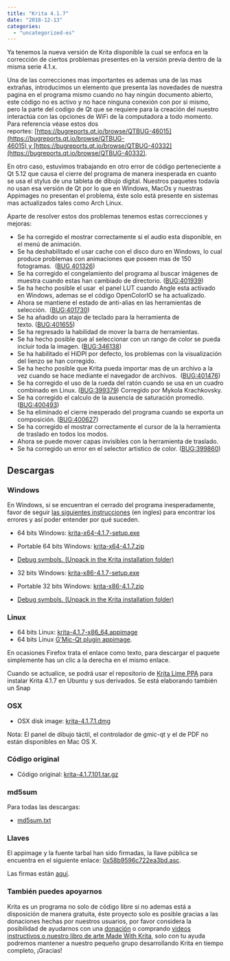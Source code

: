 ```yaml
---
title: "Krita 4.1.7"
date: "2018-12-13"
categories: 
  - "uncategorized-es"
---
```


Ya tenemos la nueva versión de Krita disponible la cual se enfoca en la corrección de ciertos problemas presentes en la versión previa dentro de la misma serie 4.1.x.

Una de las correcciones mas importantes es ademas una de las mas extrañas, introducimos un elemento que presenta las novedades de nuestra pagina en el programa mismo cuando no hay ningún documento abierto, este código no es activo y no hace ninguna conexión con por si mismo, pero la parte del codigo de Qt que se requiere para la creación del nuestro interactúa con las opciones de WiFi de la computadora a todo momento. Para referencia véase estos dos reportes: [https://bugreports.qt.io/browse/QTBUG-46015](https://bugreports.qt.io/browse/QTBUG-46015) y [https://bugreports.qt.io/browse/QTBUG-40332](https://bugreports.qt.io/browse/QTBUG-40332).

En otro caso, estuvimos trabajando en otro error de código perteneciente a Qt 5.12 que causa el cierre del programa de manera inesperada en cuanto se usa el stylus de una tableta de dibujo digital. Nuestros paquetes todavía no usan esa versión de Qt por lo que en Windows, MacOs y nuestras Appimages no presentan el problema, éste solo está presente en sistemas mas actualizados tales como Arch Linux.

Aparte de resolver estos dos problemas tenemos estas correcciones y mejoras:

- Se ha corregido el mostrar correctamente si el audio esta disponible, en el menú de animación.
- Se ha deshabilitado el usar cache con el disco duro en Windows, lo cual produce problemas con animaciones que poseen mas de 150 fotogramas.  ([BUG 401326](https://bugs.kde.org/show_bug.cgi?id=401326))
- Se ha corregido el congelamiento del programa al buscar imágenes de muestra cuando estas han cambiado de directorio. ([BUG:401939](https://bugs.kde.org/show_bug.cgi?id=401939))
- Se ha hecho posible el usar  el panel LUT cuando Angle esta activado en Windows, ademas se el código OpenColorIO se ha actualizado.
- Ahora se mantiene el estado de anti-alias en las herramientas de selección.  ([BUG:401730](https://bugs.kde.org/show_bug.cgi?id=401730))
- Se ha añadido un atajo de teclado para la herramienta de texto. ([BUG:401655](https://bugs.kde.org/show_bug.cgi?id=401655))
- Se ha regresado la habilidad de mover la barra de herramientas.
- Se ha hecho posible que al seleccionar con un rango de color se pueda incluir toda la imagen. ([BUG:346138](https://bugs.kde.org/show_bug.cgi?id=346138))
- Se ha habilitado el HiDPI por defecto, los problemas con la visualización del lienzo se han corregido.
- Se ha hecho posible que Krita pueda importar mas de un archivo a la vez cuando se hace mediante el navegador de archivos.  ([BUG:401476](https://bugs.kde.org/show_bug.cgi?id=401476))
- Se ha corregido el uso de la rueda del ratón cuando se usa en un cuadro combinado en Linux. ([BUG:399379](https://bugs.kde.org/show_bug.cgi?id=399379)) Corregido por Mykola Krachkovsky.
- Se ha corregido el calculo de la ausencia de saturación promedio. ([BUG:400493](https://bugs.kde.org/show_bug.cgi?id=))
- Se ha eliminado el cierre inesperado del programa cuando se exporta un composición. ([BUG:400627](https://bugs.kde.org/show_bug.cgi?id=400627))
- Se ha corregido el mostrar correctamente el cursor de la la herramienta de traslado en todos los modos.
- Ahora se puede mover capas invisibles con la herramienta de traslado.
- Se ha corregido un error en el selector artistico de color. ([BUG:399860](https://bugs.kde.org/show_bug.cgi?id=399860))

## Descargas

### Windows

En Windows, si se encuentran el cerrado del programa inesperadamente, favor de seguir [las siguientes instrucciones](https://docs.krita.org/Dr._Mingw_debugger) (en ingles) para encontrar los errores y así poder entender por qué suceden.

- 64 bits Windows: [krita-x64-4.1.7-setup.exe](https://download.kde.org/stable/krita/4.1.7/krita-x64-4.1.7-setup.exe)
- Portable 64 bits Windows: [krita-x64-4.1.7.zip](https://download.kde.org/stable/krita/4.1.7/krita-x64-4.1.7.zip)
- [Debug symbols. (Unpack in the Krita installation folder)](https://download.kde.org/stable/krita/4.1.7/krita-x64-4.1.7-dbg.zip)

- 32 bits Windows: [krita-x86-4.1.7-setup.exe](https://download.kde.org/stable/krita/4.1.7/krita-x86-4.1.7-setup.exe)
- Portable 32 bits Windows: [krita-x86-4.1.7.zip](https://download.kde.org/stable/krita/4.1.7/krita-x86-4.1.7.zip)
- [Debug symbols. (Unpack in the Krita installation folder)](https://download.kde.org/stable/krita/4.1.7/krita-x86-4.1.7-dbg.zip)

### Linux

- 64 bits Linux: [krita-4.1.7-x86_64.appimage](https://download.kde.org/stable/krita/4.1.7/krita-4.1.7-x86_64.appimage)
- 64 bits Linux [G'Mic-Qt plugin appimage](https://download.kde.org/stable/krita/4.1.7/gmic_krita_qt-x86_64.appimage).

En ocasiones Firefox trata el enlace como texto, para descargar el paquete simplemente has un clic a la derecha en el mismo enlace.

Cuando se actualice, se podrá usar el repositorio de [Krita Lime PPA](https://launchpad.net/~kritalime/+archive/ubuntu/ppa) para instalar Krita 4.1.7 en Ubuntu y sus derivados. Se está elaborando también un Snap

### OSX

- OSX disk image: [krita-4.1.7.1.dmg](https://download.kde.org/stable/krita/4.1.7/krita-4.1.7.1.dmg)

Nota: El panel de dibujo táctil, el controlador de gmic-qt y el de PDF no están disponibles en Mac OS X.

### Código original

- Código original: [krita-4.1.7.101.tar.gz](https://download.kde.org/stable/krita/4.1.7/krita-4.1.7.101.tar.gz)

### md5sum

Para todas las descargas:

- [md5sum.txt](https://download.kde.org/stable/krita/4.1.7/md5sum.txt)

### Llaves

El appimage y la fuente tarbal han sido firmadas, la llave pública se encuentra en el siguiente enlace: [0x58b9596c722ea3bd.asc](https://share.kde.org/index.php/s/fJ99V5mZvuyD0z8).

Las firmas están [aquí](http://download.kde.org/unstable/krita/3.1.3-beta.1).

### También puedes apoyarnos

Krita es un programa no solo de código libre si no ademas está a disposición de manera gratuita, éste proyecto solo es posible gracias a las donaciones hechas por nuestros usuarios, por favor considera la posibilidad de ayudarnos con una [donación](https://krita.org/en/support-us/donations/) o comprando [videos instructivos o nuestro libro de arte Made With Krita](https://krita.org/es/item/krita-3-2-0/%22https://krita.org/en/support-us/shop), solo con tu ayuda podremos mantener a nuestro pequeño grupo desarrollando Krita en tiempo completo, ¡Gracias!
